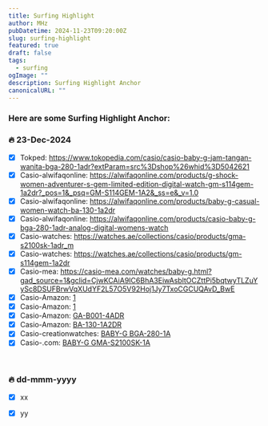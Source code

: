 ```yaml
---
title: Surfing Highlight 
author: MHz
pubDatetime: 2024-11-23T09:20:00Z
slug: surfing-highlight
featured: true
draft: false
tags:
  - surfing
ogImage: ""
description: Surfing Highlight Anchor
canonicalURL: ""
---
```


### Here are some Surfing Highlight Anchor:

### 🔥 23-Dec-2024

- [x] Tokped: https://www.tokopedia.com/casio/casio-baby-g-jam-tangan-wanita-bga-280-1adr?extParam=src%3Dshop%26whid%3D5042621
- [x] Casio-alwifaqonline: https://alwifaqonline.com/products/g-shock-women-adventurer-s-gem-limited-edition-digital-watch-gm-s114gem-1a2dr?_pos=1&_psq=GM-S114GEM-1A2&_ss=e&_v=1.0
- [x] Casio-alwifaqonline: https://alwifaqonline.com/products/baby-g-casual-women-watch-ba-130-1a2dr
- [x] Casio-alwifaqonline: https://alwifaqonline.com/products/casio-baby-g-bga-280-1adr-analog-digital-womens-watch
- [x] Casio-watches: https://watches.ae/collections/casio/products/gma-s2100sk-1adr_m
- [x] Casio-watches: https://watches.ae/collections/casio/products/gm-s114gem-1a2dr
- [x] Casio-mea: https://casio-mea.com/watches/baby-g.html?gad_source=1&gclid=CjwKCAiA9IC6BhA3EiwAsbltOCZttPi5bqtwyTLZuYySc8DSUFBrwVqXUdYF2L57O5V92Hoj1Jy7TxoCGCUQAvD_BwE
- [x] Casio-Amazon: [1](https://www.amazon.ae/Casio-G-Shock-GBD200SM-1A6-Black-Purple/dp/B09G722568/ref=sr_1_11?crid=1LVH0QNQJ2L2J&dib=eyJ2IjoiMSJ9.1PHfYSi1zXXDYBKFTryi-FmmtmNO4njHyp5NUcv0sXk22SFPJF6OQC4xF4LKynzjD-EAiqlgh_pXCKQejp7OIXajLxo-oFtmTKBlQzda8qRtSm2Ory5wzCQdx4XMd1EXULUgcY3nPRcD9AGAFi2Y9ZsVbgdvYhz-urxxU9zFfSGriSpEngB4Wq5oPP7RFkSjnd9AUywOGfdk165csYv2jUVmQ-yJwCKGUhX9B7GZlrX1ahSJ4sXvBl_8PlFsxxj9gpaiW4Y3gVa4G63LUG-K7io1IDExKUbTu70FO1CqoXA.ai9mIlodYdYug5lQnlUdFJE7OgXsWfL-GNDJkJ5Irzk&dib_tag=se&keywords=casio+purple&qid=1732342579&sprefix=casio+pur%2Caps%2C2056&sr=8-11)
- [x] Casio-Amazon: [1](https://www.amazon.ae/Casio-G-Shock-GBD200SM-1A6-Black-Purple/dp/B09G722568/ref=sr_1_11?crid=1LVH0QNQJ2L2J&dib=eyJ2IjoiMSJ9.1PHfYSi1zXXDYBKFTryi-FmmtmNO4njHyp5NUcv0sXk22SFPJF6OQC4xF4LKynzjD-EAiqlgh_pXCKQejp7OIXajLxo-oFtmTKBlQzda8qRtSm2Ory5wzCQdx4XMd1EXULUgcY3nPRcD9AGAFi2Y9ZsVbgdvYhz-urxxU9zFfSGriSpEngB4Wq5oPP7RFkSjnd9AUywOGfdk165csYv2jUVmQ-yJwCKGUhX9B7GZlrX1ahSJ4sXvBl_8PlFsxxj9gpaiW4Y3gVa4G63LUG-K7io1IDExKUbTu70FO1CqoXA.ai9mIlodYdYug5lQnlUdFJE7OgXsWfL-GNDJkJ5Irzk&dib_tag=se&keywords=casio+purple&qid=1732342579&sprefix=casio+pur%2Caps%2C2056&sr=8-11)
- [x] Casio-Amazon: [GA-B001-4ADR](https://www.amazon.ae/dp/B0CT8C9DKL/ref=sspa_dk_detail_7?pd_rd_i=B0CT8C9DKL&pd_rd_w=0ZSUm&content-id=amzn1.sym.d5a306bc-ac4f-40bc-bfb2-19272712f648&pf_rd_p=d5a306bc-ac4f-40bc-bfb2-19272712f648&pf_rd_r=TGR6R1KWKHK799NMKT84&pd_rd_wg=8Gf7o&pd_rd_r=86172dc6-57a3-4412-9177-7c66774359b2&s=fashion&sp_csd=d2lkZ2V0TmFtZT1zcF9kZXRhaWwy&th=1)
- [x] Casio-Amazon: [BA-130-1A2DR](https://www.amazon.ae/Casio-Baby-G-Analog-Digital-BA-130-1A2DR-BX178/dp/B081YT7MZC/ref=sr_1_1?crid=3KX8YOG0V4T3D&dib=eyJ2IjoiMSJ9.CX7Ln-8JN5bCZ3nSMVHOBw.1rx8XaVvJJYeFSl8y1psCAVLkhqtzHNeWUCHlbzMZ8k&dib_tag=se&keywords=BA-130-1A2DR&qid=1732343630&sprefix=ba-130-1a2dr%2Caps%2C661&sr=8-1)
- [x] Casio-creationwatches: [BABY-G BGA-280-1A](https://www.creationwatches.com/products/casio-ladies-baby-g-65/casio-baby-g-world-time-analog-digital-bga-280-1a-bga280-1-100m-womens-watch-22621.html)
- [x] Casio-.com: [BABY-G GMA-S2100SK-1A](https://www.casio.com/ca-en/watches/gshock/product.GMA-S2100SK-1A/)

<br>

### 🔥 dd-mmm-yyyy
- [x] xx
- [x] yy

